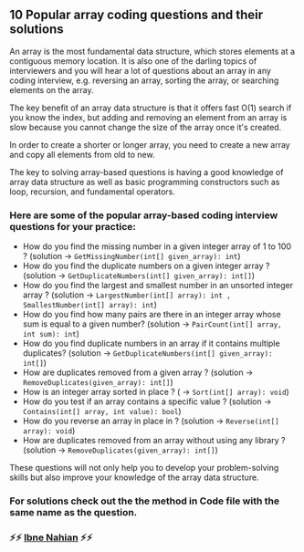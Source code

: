 ## 10 Popular array coding questions and their solutions

An array is the most fundamental data structure, which stores elements at a contiguous memory location. It is also one of the darling topics of interviewers and you will hear a lot of questions about an array in any coding interview, e.g. reversing an array, sorting the array, or searching elements on the array.

The key benefit of an array data structure is that it offers fast O(1) search if you know the index, but adding and removing an element from an array is slow because you cannot change the size of the array once it's created.

In order to create a shorter or longer array, you need to create a new array and copy all elements from old to new.

The key to solving array-based questions is having a good knowledge of array data structure as well as basic programming constructors such as loop, recursion, and fundamental operators.

### Here are some of the popular array-based coding interview questions for your practice:

- How do you find the missing number in a given integer array of 1 to 100 ? (solution -> `GetMissingNumber(int[] given_array): int`)
- How do you find the duplicate numbers on a given integer array ? (solution -> `GetDuplicateNumbers(int[] given_array): int[]`)
- How do you find the largest and smallest number in an unsorted integer array ? (solution -> `LargestNumber(int[] array): int , SmallestNumber(int[] array): int`)
- How do you find how many pairs are there in an integer array whose sum is equal to a given number? (solution -> `PairCount(int[] array, int sum): int`)
- How do you find duplicate numbers in an array if it contains multiple duplicates? (solution -> `GetDuplicateNumbers(int[] given_array): int[]`)
- How are duplicates removed from a given array ? (solution -> `RemoveDuplicates(given_array): int[]`)
- How is an integer array sorted in place ? ( -> `Sort(int[] array): void`)
- How do you test if an array contains a specific value ? (solution -> `Contains(int[] array, int value): bool`)
- How do you reverse an array in place in ? (solution -> `Reverse(int[] array): void`)
- How are duplicates removed from an array without using any library ? (solution -> `RemoveDuplicates(given_array): int[]`)

These questions will not only help you to develop your problem-solving skills but also improve your knowledge of the array data structure.

### For solutions check out the the method in Code file with the same name as the question.

### ⚡⚡ [Ibne Nahian](https://www.facebook.com/evilprince2009) ⚡⚡
